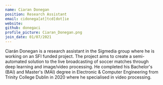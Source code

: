 ```yaml
---
name: Ciaran Donegan
position: Research Assistant
email: cidonega[at]tcd[dot]ie
website:
github: donegaci
profile_picture: Ciaran_Donegan.png
join_date: 01/07/2021
---
```


Ciarán Donegan is a research assistant in the Sigmedia group where he is working on an SFI funded project. The project aims to create a semi-automated solution to the live broadcasting of soccer matches through deep learning and image/video processing. He completed his Bachelor's (BAI) and Master's (MAI) degree in Electronic & Computer Engineering from Trinity College Dublin in 2020 where he specialised in video processing.
